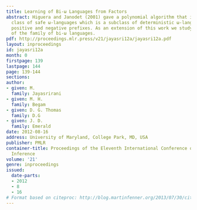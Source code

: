 ```yaml
---
title: Learning of Bi-ω Languages from Factors
abstract: Higuera and Janodet (2001) gave a polynomial algorithm that identifies the
  class of safe ω-languages which is a subclass of deterministic ω-languages from
  positive and negative prefixes. As an extension of this work we study the learning
  of the family of bi-ω languages.
pdf: http://proceedings.mlr.press/v21/jayasri12a/jayasri12a.pdf
layout: inproceedings
id: jayasri12a
month: 0
firstpage: 139
lastpage: 144
page: 139-144
sections: 
author:
- given: M.
  family: Jayasrirani
- given: M. H.
  family: Begam
- given: D. G. Thomas
  family: D.G
- given: J. D.
  family: Emerald
date: 2012-08-16
address: University of Maryland, College Park, MD, USA
publisher: PMLR
container-title: Proceedings of the Eleventh International Conference on Grammatical
  Inference
volume: '21'
genre: inproceedings
issued:
  date-parts:
  - 2012
  - 8
  - 16
# Format based on citeproc: http://blog.martinfenner.org/2013/07/30/citeproc-yaml-for-bibliographies/
---
```

